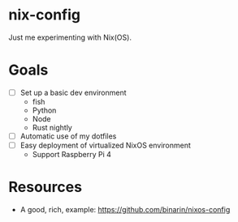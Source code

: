 nix-config
==========

Just me experimenting with Nix(OS).

# Goals

 - [ ] Set up a basic dev environment
    - fish
    - Python
    - Node
    - Rust nightly
 - [ ] Automatic use of my dotfiles
 - [ ] Easy deployment of virtualized NixOS environment
    - Support Raspberry Pi 4

# Resources

 - A good, rich, example: https://github.com/binarin/nixos-config
